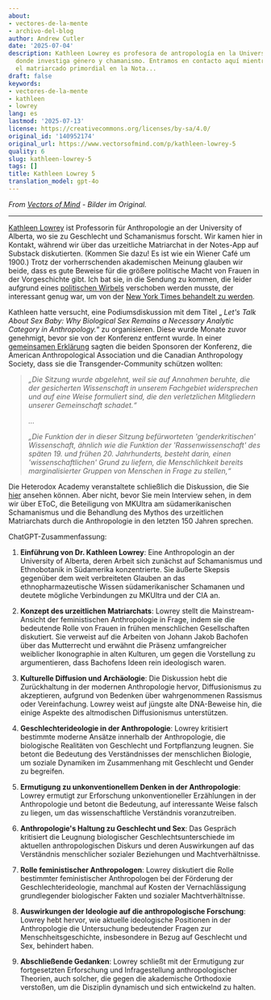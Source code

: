 ```yaml
---
about:
- vectores-de-la-mente
- archivo-del-blog
author: Andrew Cutler
date: '2025-07-04'
description: Kathleen Lowrey es profesora de antropología en la Universidad de Alberta,
  donde investiga género y chamanismo. Entramos en contacto aquí mientras discutíamos
  el matriarcado primordial en la Nota...
draft: false
keywords:
- vectores-de-la-mente
- kathleen
- lowrey
lang: es
lastmod: '2025-07-13'
license: https://creativecommons.org/licenses/by-sa/4.0/
original_id: '140952174'
original_url: https://www.vectorsofmind.com/p/kathleen-lowrey-5
quality: 6
slug: kathleen-lowrey-5
tags: []
title: Kathleen Lowrey 5
translation_model: gpt-4o
---
```


*From [Vectors of Mind](https://www.vectorsofmind.com/p/kathleen-lowrey-5) - Bilder im Original.*

---

[Kathleen Lowrey](https://apps.ualberta.ca/directory/person/klowrey) ist Professorin für Anthropologie an der University of Alberta, wo sie zu Geschlecht und Schamanismus forscht. Wir kamen hier in Kontakt, während wir über das urzeitliche Matriarchat in der Notes-App auf Substack diskutierten. (Kommen Sie dazu! Es ist wie ein Wiener Café um 1900.) Trotz der vorherrschenden akademischen Meinung glauben wir beide, dass es gute Beweise für die größere politische Macht von Frauen in der Vorgeschichte gibt. Ich bat sie, in die Sendung zu kommen, die leider aufgrund eines [politischen Wirbels](https://www.compactmag.com/article/how-anthropology-canceled-sex/) verschoben werden musste, der interessant genug war, um von der [New York Times behandelt zu werden](https://www.nytimes.com/2023/09/30/us/anthropology-panel-sex-binary-gender-kathleen-lowery.html).

Kathleen hatte versucht, eine Podiumsdiskussion mit dem Titel „ _Let's Talk About Sex Baby: Why Biological Sex Remains a Necessary Analytic Category in Anthropology._“ zu organisieren. Diese wurde Monate zuvor genehmigt, bevor sie von der Konferenz entfernt wurde. In einer [gemeinsamen Erklärung](https://americananthro.org/news/no-place-for-transphobia-in-anthropology-session-pulled-from-annual-meeting-program/) sagten die beiden Sponsoren der Konferenz, die American Anthropological Association und die Canadian Anthropology Society, dass sie die Transgender-Community schützen wollten:

> _„Die Sitzung wurde abgelehnt, weil sie auf Annahmen beruhte, die der gesicherten Wissenschaft in unserem Fachgebiet widersprechen und auf eine Weise formuliert sind, die den verletzlichen Mitgliedern unserer Gemeinschaft schadet.“_
> 
> _…_
> 
> _„Die Funktion der in dieser Sitzung befürworteten 'genderkritischen' Wissenschaft, ähnlich wie die Funktion der 'Rassenwissenschaft' des späten 19. und frühen 20. Jahrhunderts, besteht darin, einen 'wissenschaftlichen' Grund zu liefern, die Menschlichkeit bereits marginalisierter Gruppen von Menschen in Frage zu stellen,“_

Die Heterodox Academy veranstaltete schließlich die Diskussion, die Sie [hier](https://www.youtube.com/watch?v=_i5gHhuLBpw) ansehen können. Aber nicht, bevor Sie mein Interview sehen, in dem wir über EToC, die Beteiligung von MKUltra am südamerikanischen Schamanismus und die Behandlung des Mythos des urzeitlichen Matriarchats durch die Anthropologie in den letzten 150 Jahren sprechen.

ChatGPT-Zusammenfassung:

1. **Einführung von Dr. Kathleen Lowrey**: Eine Anthropologin an der University of Alberta, deren Arbeit sich zunächst auf Schamanismus und Ethnobotanik in Südamerika konzentrierte. Sie äußerte Skepsis gegenüber dem weit verbreiteten Glauben an das ethnopharmazeutische Wissen südamerikanischer Schamanen und deutete mögliche Verbindungen zu MKUltra und der CIA an.

2. **Konzept des urzeitlichen Matriarchats**: Lowrey stellt die Mainstream-Ansicht der feministischen Anthropologie in Frage, indem sie die bedeutende Rolle von Frauen in frühen menschlichen Gesellschaften diskutiert. Sie verweist auf die Arbeiten von Johann Jakob Bachofen über das Mutterrecht und erwähnt die Präsenz umfangreicher weiblicher Ikonographie in alten Kulturen, um gegen die Vorstellung zu argumentieren, dass Bachofens Ideen rein ideologisch waren.

3. **Kulturelle Diffusion und Archäologie**: Die Diskussion hebt die Zurückhaltung in der modernen Anthropologie hervor, Diffusionismus zu akzeptieren, aufgrund von Bedenken über wahrgenommenen Rassismus oder Vereinfachung. Lowrey weist auf jüngste alte DNA-Beweise hin, die einige Aspekte des altmodischen Diffusionismus unterstützen.

4. **Geschlechterideologie in der Anthropologie**: Lowrey kritisiert bestimmte moderne Ansätze innerhalb der Anthropologie, die biologische Realitäten von Geschlecht und Fortpflanzung leugnen. Sie betont die Bedeutung des Verständnisses der menschlichen Biologie, um soziale Dynamiken im Zusammenhang mit Geschlecht und Gender zu begreifen.

5. **Ermutigung zu unkonventionellem Denken in der Anthropologie**: Lowrey ermutigt zur Erforschung unkonventioneller Erzählungen in der Anthropologie und betont die Bedeutung, auf interessante Weise falsch zu liegen, um das wissenschaftliche Verständnis voranzutreiben.

6. **Anthropologie's Haltung zu Geschlecht und Sex**: Das Gespräch kritisiert die Leugnung biologischer Geschlechtsunterschiede im aktuellen anthropologischen Diskurs und deren Auswirkungen auf das Verständnis menschlicher sozialer Beziehungen und Machtverhältnisse.

7. **Rolle feministischer Anthropologen**: Lowrey diskutiert die Rolle bestimmter feministischer Anthropologen bei der Förderung der Geschlechterideologie, manchmal auf Kosten der Vernachlässigung grundlegender biologischer Fakten und sozialer Machtverhältnisse.

8. **Auswirkungen der Ideologie auf die anthropologische Forschung**: Lowrey hebt hervor, wie aktuelle ideologische Positionen in der Anthropologie die Untersuchung bedeutender Fragen zur Menschheitsgeschichte, insbesondere in Bezug auf Geschlecht und Sex, behindert haben.

9. **Abschließende Gedanken**: Lowrey schließt mit der Ermutigung zur fortgesetzten Erforschung und Infragestellung anthropologischer Theorien, auch solcher, die gegen die akademische Orthodoxie verstoßen, um die Disziplin dynamisch und sich entwickelnd zu halten.